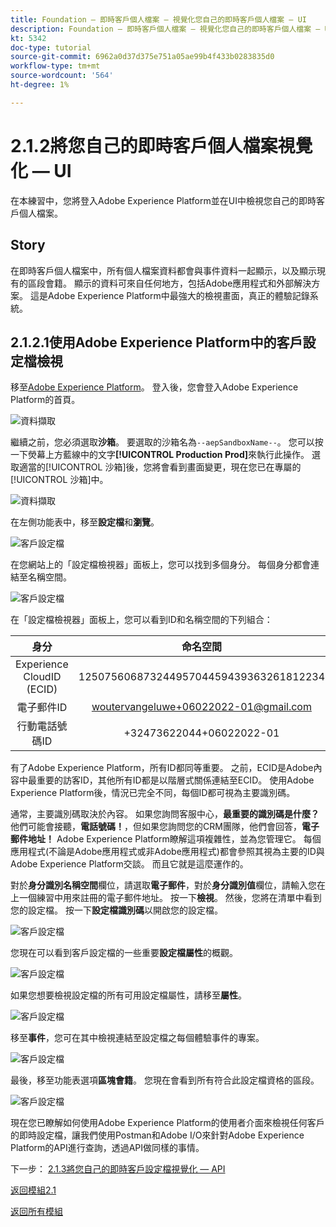 ```yaml
---
title: Foundation — 即時客戶個人檔案 — 視覺化您自己的即時客戶個人檔案 — UI
description: Foundation — 即時客戶個人檔案 — 視覺化您自己的即時客戶個人檔案 — UI
kt: 5342
doc-type: tutorial
source-git-commit: 6962a0d37d375e751a05ae99b4f433b0283835d0
workflow-type: tm+mt
source-wordcount: '564'
ht-degree: 1%

---
```


# 2.1.2將您自己的即時客戶個人檔案視覺化 — UI

在本練習中，您將登入Adobe Experience Platform並在UI中檢視您自己的即時客戶個人檔案。

## Story

在即時客戶個人檔案中，所有個人檔案資料都會與事件資料一起顯示，以及顯示現有的區段會籍。 顯示的資料可來自任何地方，包括Adobe應用程式和外部解決方案。 這是Adobe Experience Platform中最強大的檢視畫面，真正的體驗記錄系統。

## 2.1.2.1使用Adobe Experience Platform中的客戶設定檔檢視

移至[Adobe Experience Platform](https://experience.adobe.com/platform)。 登入後，您會登入Adobe Experience Platform的首頁。

![資料擷取](../../datacollection/module1.2/images/home.png)

繼續之前，您必須選取&#x200B;**沙箱**。 要選取的沙箱名為``--aepSandboxName--``。 您可以按一下熒幕上方藍線中的文字&#x200B;**[!UICONTROL Production Prod]**&#x200B;來執行此操作。 選取適當的[!UICONTROL 沙箱]後，您將會看到畫面變更，現在您已在專屬的[!UICONTROL 沙箱]中。

![資料擷取](../../datacollection/module1.2/images/sb1.png)

在左側功能表中，移至&#x200B;**設定檔**&#x200B;和&#x200B;**瀏覽**。

![客戶設定檔](./images/homemenu.png)

在您網站上的「設定檔檢視器」面板上，您可以找到多個身分。 每個身分都會連結至名稱空間。

![客戶設定檔](./images/identities.png)

在「設定檔檢視器」面板上，您可以看到ID和名稱空間的下列組合：

| 身分 | 命名空間 |
|:-------------:| :---------------:|
| Experience CloudID (ECID) | 12507560687324495704459439363261812234 |
| 電子郵件ID | woutervangeluwe+06022022-01@gmail.com |
| 行動電話號碼ID | +32473622044+06022022-01 |

有了Adobe Experience Platform，所有ID都同等重要。 之前，ECID是Adobe內容中最重要的訪客ID，其他所有ID都是以階層式關係連結至ECID。 使用Adobe Experience Platform後，情況已完全不同，每個ID都可視為主要識別碼。

通常，主要識別碼取決於內容。 如果您詢問客服中心，**最重要的識別碼是什麼？**&#x200B;他們可能會接聽，**電話號碼！**，但如果您詢問您的CRM團隊，他們會回答，**電子郵件地址！** Adobe Experience Platform瞭解這項複雜性，並為您管理它。 每個應用程式(不論是Adobe應用程式或非Adobe應用程式)都會參照其視為主要的ID與Adobe Experience Platform交談。 而且它就是這麼運作的。

對於&#x200B;**身分識別名稱空間**&#x200B;欄位，請選取&#x200B;**電子郵件**，對於&#x200B;**身分識別值**&#x200B;欄位，請輸入您在上一個練習中用來註冊的電子郵件地址。 按一下&#x200B;**檢視**。 然後，您將在清單中看到您的設定檔。 按一下&#x200B;**設定檔識別碼**&#x200B;以開啟您的設定檔。

![客戶設定檔](./images/popupecid.png)

您現在可以看到客戶設定檔的一些重要&#x200B;**設定檔屬性**&#x200B;的概觀。

![客戶設定檔](./images/profile.png)

如果您想要檢視設定檔的所有可用設定檔屬性，請移至&#x200B;**屬性**。

![客戶設定檔](./images/profilattr.png)

移至&#x200B;**事件**，您可在其中檢視連結至設定檔之每個體驗事件的專案。

![客戶設定檔](./images/profileee.png)

最後，移至功能表選項&#x200B;**區塊會籍**。 您現在會看到所有符合此設定檔資格的區段。

![客戶設定檔](./images/profileseg.png)

現在您已瞭解如何使用Adobe Experience Platform的使用者介面來檢視任何客戶的即時設定檔，讓我們使用Postman和Adobe I/O來針對Adobe Experience Platform的API進行查詢，透過API做同樣的事情。

下一步： [2.1.3將您自己的即時客戶設定檔視覺化 — API](./ex3.md)

[返回模組2.1](./real-time-customer-profile.md)

[返回所有模組](../../../overview.md)
